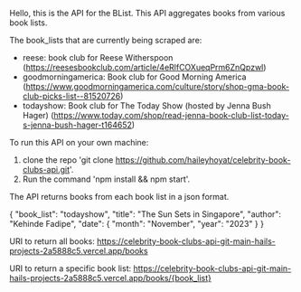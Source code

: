 Hello, this is the API for the BList. This API aggregates books from various book lists. 

The book_lists that are currently being scraped are:
- reese: book club for Reese Witherspoon (https://reesesbookclub.com/article/4eRlfCOXueqPrm6ZnQpzwl)
- goodmorningamerica: Book club for Good Morning America (https://www.goodmorningamerica.com/culture/story/shop-gma-book-club-picks-list--81520726)
- todayshow: Book club for The Today Show (hosted by Jenna Bush Hager) (https://www.today.com/shop/read-jenna-book-club-list-today-s-jenna-bush-hager-t164652)

To run this API on your own machine:
1) clone the repo 'git clone https://github.com/haileyhoyat/celebrity-book-clubs-api.git'.
2) Run the command 'npm install && npm start'.

The API returns books from each book list in a json format. 

{
    "book_list": "todayshow",
    "title": "The Sun Sets in Singapore",
    "author": "Kehinde Fadipe",
    "date": {
      "month": "November",
      "year": "2023"
    }
}

URI to return all books: https://celebrity-book-clubs-api-git-main-hails-projects-2a5888c5.vercel.app/books

URI to return a specific book list: https://celebrity-book-clubs-api-git-main-hails-projects-2a5888c5.vercel.app/books/{book_list}





